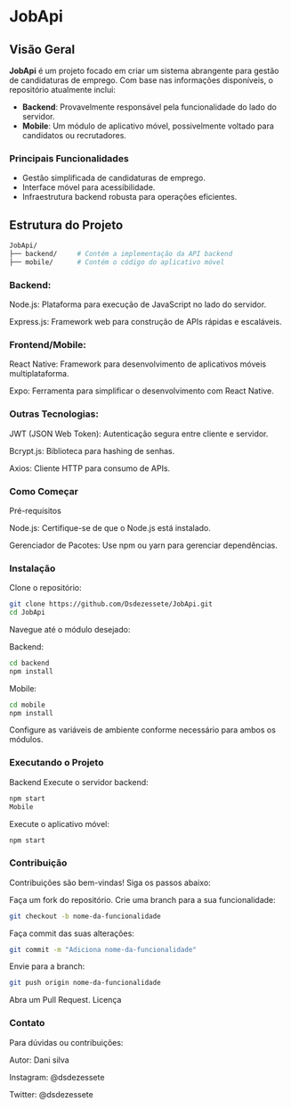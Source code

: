 # JobApi

## Visão Geral

**JobApi** é um projeto focado em criar um sistema abrangente para gestão de candidaturas de emprego. Com base nas informações disponíveis, o repositório atualmente inclui:

- **Backend**: Provavelmente responsável pela funcionalidade do lado do servidor.
- **Mobile**: Um módulo de aplicativo móvel, possivelmente voltado para candidatos ou recrutadores.

### Principais Funcionalidades
- Gestão simplificada de candidaturas de emprego.
- Interface móvel para acessibilidade.
- Infraestrutura backend robusta para operações eficientes.

## Estrutura do Projeto

```bash
JobApi/
├── backend/     # Contém a implementação da API backend
├── mobile/      # Contém o código do aplicativo móvel
```


### Backend:

Node.js: Plataforma para execução de JavaScript no lado do servidor.

Express.js: Framework web para construção de APIs rápidas e escaláveis.

### Frontend/Mobile:

React Native: Framework para desenvolvimento de aplicativos móveis multiplataforma.

Expo: Ferramenta para simplificar o desenvolvimento com React Native.

### Outras Tecnologias:

JWT (JSON Web Token): Autenticação segura entre cliente e servidor.

Bcrypt.js: Biblioteca para hashing de senhas.

Axios: Cliente HTTP para consumo de APIs.

### Como Começar
Pré-requisitos

Node.js: Certifique-se de que o Node.js está instalado.

Gerenciador de Pacotes: Use npm ou yarn para gerenciar dependências.
### Instalação
Clone o repositório:

```bash
git clone https://github.com/Dsdezessete/JobApi.git
cd JobApi
```
Navegue até o módulo desejado:

Backend:
```bash
cd backend
npm install
```
Mobile:
```bash
cd mobile
npm install
```
Configure as variáveis de ambiente conforme necessário para ambos os módulos.

### Executando o Projeto
Backend
Execute o servidor backend:

```bash
npm start
Mobile
```
Execute o aplicativo móvel:

```bash
npm start
```
### Contribuição
Contribuições são bem-vindas! Siga os passos abaixo:

Faça um fork do repositório.
Crie uma branch para a sua funcionalidade:
```bash
git checkout -b nome-da-funcionalidade
```
Faça commit das suas alterações:
```bash
git commit -m "Adiciona nome-da-funcionalidade"
```
Envie para a branch:
```bash
git push origin nome-da-funcionalidade
```
Abra um Pull Request.
Licença


### Contato
Para dúvidas ou contribuições:

Autor: Dani silva

Instagram: @dsdezessete

Twitter: @dsdezessete
